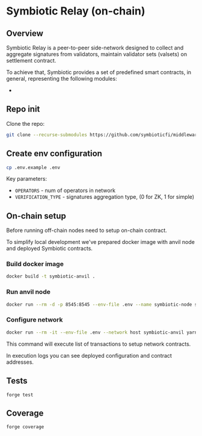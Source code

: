# Symbiotic Relay (on-chain)

## Overview

Symbiotic Relay is a peer-to-peer side-network designed to collect and aggregate signatures from validators, maintain validator sets (valsets) on settlement contract.

To achieve that, Symbiotic provides a set of predefined smart contracts, in general, representing the following modules:

-

## Repo init

Clone the repo:

```bash
git clone --recurse-submodules https://github.com/symbioticfi/middleware-sdk-mirror.git
```

## Create env configuration

```bash
cp .env.example .env
```

Key parameters:

- `OPERATORS` - num of operators in network
- `VERIFICATION_TYPE` - signatures aggregation type, (0 for ZK, 1 for simple)

## On-chain setup

Before running off-chain nodes need to setup on-chain contract.

To simplify local development we've prepared docker image with anvil node and deployed Symbiotic contracts.

### Build docker image

```bash
docker build -t symbiotic-anvil .
```

### Run anvil node

```bash
docker run --rm -d -p 8545:8545 --env-file .env --name symbiotic-node symbiotic-anvil
```

### Configure network

```bash
docker run --rm -it --env-file .env --network host symbiotic-anvil yarn deploy:network
```

This command will execute list of transactions to setup network contracts.

In execution logs you can see deployed configuration and contract addresses.

## Tests

```
forge test
```

## Coverage

```
forge coverage
```
